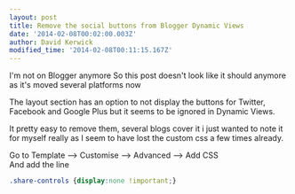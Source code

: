 ```yaml
---
layout: post
title: Remove the social buttons from Blogger Dynamic Views
date: '2014-02-08T00:02:00.003Z'
author: David Kerwick
modified_time: '2014-02-08T00:11:15.167Z'
---
```


<div class="note">
  <span>I'm not on Blogger anymore</span>
  <span>So this post doesn't look like it should anymore as it's moved several platforms now</span>
</div>

The layout section has an option to not display the buttons for Twitter, Facebook and Google Plus but it seems to be ignored in Dynamic Views.  

It pretty easy to remove them, several blogs cover it i just wanted to note it for myself really as I seem to have lost the custom css a few times already.  

Go to Template --> Customise --> Advanced --> Add CSS  
And add the line

``` css
.share-controls {display:none !important;}  
```
